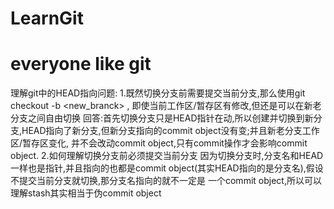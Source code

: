 # LearnGit
# everyone like git
理解git中的HEAD指向问题:
1.既然切换分支前需要提交当前分支,那么使用git checkout -b <new_branck> , 即使当前工作区/暂存区有修改,但还是可以在新老分支之间自由切换
 回答:首先切换分支只是HEAD指针在动,所以创建并切换到新分支,HEAD指向了新分支,但新分支指向的commit object没有变;并且新老分支工作区/暂存区变化,
     并不会改动commit object,只有commit操作才会影响commit object.
2.如何理解切换分支前必须提交当前分支
因为切换分支时,分支名和HEAD一样也是指针,并且指向的也都是commit object(其实HEAD指向的是分支名),假设不提交当前分支就切换,那分支名指向的就不一定是
一个commit object,所以可以理解stash其实相当于伪commit object